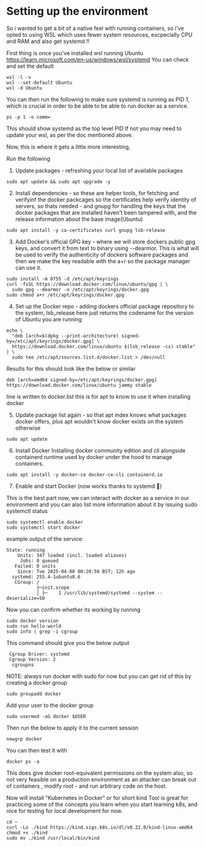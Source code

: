 # Setting up the environment

So i wanted to get a bit of a native feel with running containers, so i've opted to using WSL which uses fewer system resources,
escpecially CPU and RAM and also get systemd !!

First thing is once you've installed wsl running Ubuntu https://learn.microsoft.com/en-us/windows/wsl/systemd 
You can check and set the default 
```
wsl -l -v 
wsl --set-default Ubuntu 
wsl -d Ubuntu 
```
You can then run the following to make sure systemd is running as PID 1, which is crucial in order to be able to 
be able to run docker as a service. 
```
ps -p 1 -o comm= 
```
This should show systemd as the top level PID
If not you may need to update your wsl, as per the doc mentioned above. 

Now, this is where it gets a little more interesting, 

Run the following 

1. Update packages - refreshing your local list of available packages
```
sudo apt update && sudo apt upgrade -y
```
2. Install dependencies - so these are helper tools, for fetching and verifyinf the docker packcages
so the certificates help verify identity of servers, so thats needed - and gnupg for handling the keys that the docker packages that are installed 
haven't been tampered with, and the release information about the base image(Ubuntu)
```
sudo apt install -y ca-certificates curl gnupg lsb-release
```
3. Add Docker’s official GPG key - where we will store dockers public gpg keys, and convert it from text 
to binary using --dearmor. This is what will be used to verify the authenticity of dockers software packages 
and then we make the key readable with the a+r so the package manager can use it. 
```
sudo install -m 0755 -d /etc/apt/keyrings
curl -fsSL https://download.docker.com/linux/ubuntu/gpg | \
  sudo gpg --dearmor -o /etc/apt/keyrings/docker.gpg
sudo chmod a+r /etc/apt/keyrings/docker.gpg
```
4. Set up the Docker repo - adding dockers official package repository to the system, lsb_release here just returns
the codename for the version of Ubuntu you are running
```
echo \
  "deb [arch=$(dpkg --print-architecture) signed-by=/etc/apt/keyrings/docker.gpg] \
  https://download.docker.com/linux/ubuntu $(lsb_release -cs) stable" | \
  sudo tee /etc/apt/sources.list.d/docker.list > /dev/null
```
Results for this should look like the below or similar 
```
deb [arch=amd64 signed-by=/etc/apt/keyrings/docker.gpg] https://download.docker.com/linux/ubuntu jammy stable
```
line is written to docker.list this is for apt to know to use it when installing docker

5. Update package list again - so that apt index knows what packages docker offers, plus apt wouldn't 
know docker exists on the system otherwise
```
sudo apt update
```
6. Install Docker
Installing docker community edition and cli alongside containerd runtime used by docker under the hood 
to manage containers.
```
sudo apt install -y docker-ce docker-ce-cli containerd.io
```
7. Enable and start Docker (now works thanks to systemd 🎉)

This is the best part now, we can interact with docker as a service in our environment and you can also list 
more information about it by issuing sudo systemctl status 
```
sudo systemctl enable docker
sudo systemctl start docker
```
example output of the service:
```
State: running
    Units: 347 loaded (incl. loaded aliases)
     Jobs: 0 queued
   Failed: 0 units
    Since: Tue 2025-04-08 00:20:56 BST; 12h ago
  systemd: 255.4-1ubuntu8.6
   CGroup: /
           ├─init.scope
           │ ├─    1 /usr/lib/systemd/systemd --system --deserialize=50
```




Now you can confirm whether its working by running 
```
sudo docker version 
sudo run hello-world 
sudo info | grep -i cgroup 
```
This command should give you the below output 
```
 Cgroup Driver: systemd
 Cgroup Version: 2
  cgroupns
```
NOTE: always run docker with sudo for now but you can get rid of this by creating a docker group 
```
sudo groupadd docker 
```
Add your user to the docker group 
```
sudo usermod -aG docker $USER
```
Then run the below to apply it to the current session
```
newgrp docker 
```
You can then test it with 
```
docker ps -a 
```
This does give docker root-equivalent permissions on the system also, so not very feasible on a production environment 
as an attacker can break out of containers , modify root - and run arbitrary code on the host.

Now will install "Kubernetes in Docker" or for short kind
Tool is great for practicing some of the concepts you learn when you start learning k8s, and nice
for testing for local development for now.
```
cd ~
curl -Lo ./kind https://kind.sigs.k8s.io/dl/v0.22.0/kind-linux-amd64
chmod +x ./kind
sudo mv ./kind /usr/local/bin/kind
```

